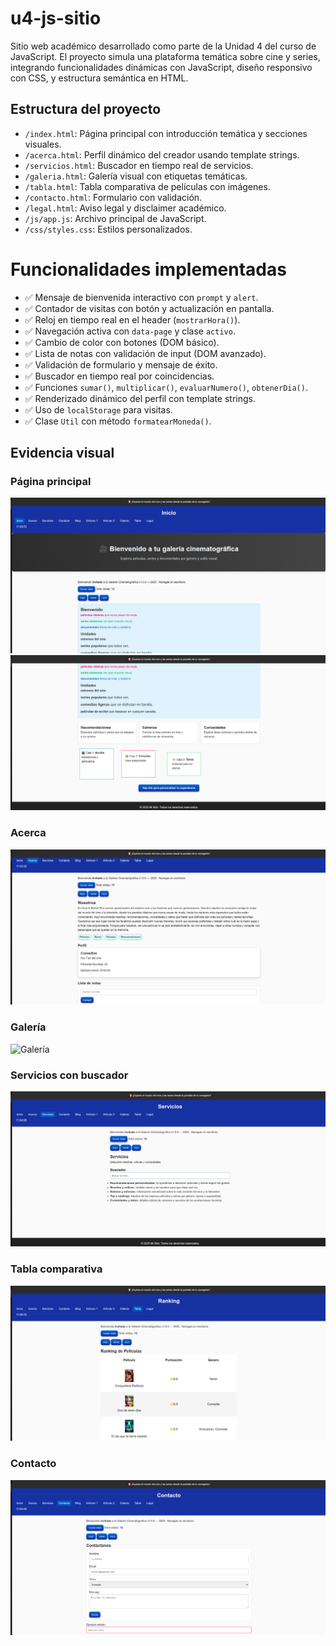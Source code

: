 # u4-js-sitio

Sitio web académico desarrollado como parte de la Unidad 4 del curso de JavaScript. El proyecto simula una plataforma temática sobre cine y series, integrando funcionalidades dinámicas con JavaScript, diseño responsivo con CSS, y estructura semántica en HTML.

## Estructura del proyecto

- `/index.html`: Página principal con introducción temática y secciones visuales.
- `/acerca.html`: Perfil dinámico del creador usando template strings.
- `/servicios.html`: Buscador en tiempo real de servicios.
- `/galeria.html`: Galería visual con etiquetas temáticas.
- `/tabla.html`: Tabla comparativa de películas con imágenes.
- `/contacto.html`: Formulario con validación.
- `/legal.html`: Aviso legal y disclaimer académico.
- `/js/app.js`: Archivo principal de JavaScript.
- `/css/styles.css`: Estilos personalizados.


#  Funcionalidades implementadas

- ✅ Mensaje de bienvenida interactivo con `prompt` y `alert`.
- ✅ Contador de visitas con botón y actualización en pantalla.
- ✅ Reloj en tiempo real en el header (`mostrarHora()`).
- ✅ Navegación activa con `data-page` y clase `activo`.
- ✅ Cambio de color con botones (DOM básico).
- ✅ Lista de notas con validación de input (DOM avanzado).
- ✅ Validación de formulario y mensaje de éxito.
- ✅ Buscador en tiempo real por coincidencias.
- ✅ Funciones `sumar()`, `multiplicar()`, `evaluarNumero()`, `obtenerDia()`.
- ✅ Renderizado dinámico del perfil con template strings.
- ✅ Uso de `localStorage` para visitas.
- ✅ Clase `Util` con método `formatearMoneda()`.


## Evidencia visual

### Página principal
![Inicio](img/inicio1.png)
![Inicio](img/inicio2.png)

### Acerca
![Acerca](img/acerca.png)

### Galería
![Galería](capturas/galeria.png)

### Servicios con buscador
![Servicios](img/servicios.png)

### Tabla comparativa
![Tabla](img/tabla.png)

### Contacto
![Contacto](img/contacto.png)



